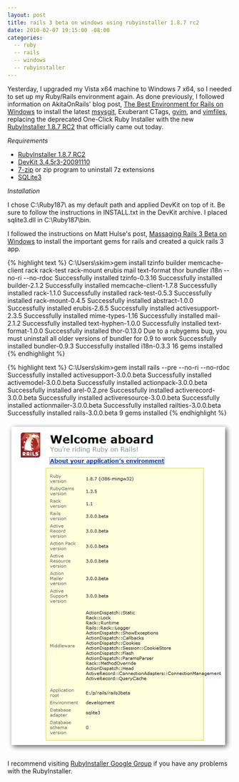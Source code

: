 ```yaml
---
layout: post
title: rails 3 beta on windows using rubyinstaller 1.8.7 rc2
date: 2010-02-07 19:15:00 -08:00
categories:
  -- ruby
  -- rails
  -- windows
  -- rubyinstaller
---
```


Yesterday, I upgraded my Vista x64 machine to Windows 7 x64, so I needed to set up my Ruby/Rails environment again.  As done previously, I followed information on AkitaOnRails' blog post, [The Best Environment for Rails on Windows](http://akitaonrails.com/2009/1/13/the-best-environment-for-rails-on-windows) to install the latest [msysgit](http://code.google.com/p/msysgit/), Exuberant CTags, [gvim](http://www.vim.org/index.php), and [vimfiles](http://akitaonrails.com/2009/04/27/the-best-environment-for-rails-on-windows-part-2), replacing the deprecated One-Click Ruby Installer with the new [RubyInstaller 1.8.7 RC2](http://rubyforge.org/frs/?group_id=167&release_id=42563) that officially came out today.

*Requirements*

* [RubyInstaller 1.8.7 RC2](http://rubyforge.org/frs/download.php/69034/rubyinstaller-1.8.7-p249-rc2.exe)
* [DevKit 3.4.5r3-20091110](http://rubyforge.org/frs/download.php/66888/devkit-3.4.5r3-20091110.7z)
* [7-zip](http://www.7-zip.org/download.html) or zip program to uninstall 7z extensions
* [SQLite3](http://www.sqlite.org/sqlitedll-3_6_22.zip)

*Installation*

I chose C:\Ruby187\ as my default path and applied DevKit on top of it.  Be sure to follow the instructions in INSTALL.txt in the DevKit archive.  I placed sqlite3.dll in C:\Ruby187\bin.

I followed the instructions on Matt Hulse's post, [Massaging Rails 3 Beta on Windows](http://matt-hulse.com/articles/2010/02/05/massaging-rails-3-beta-on-windows/) to install the important gems for rails and created a quick rails 3 app.

{% highlight text %}
C:\Users\skim>gem install tzinfo builder memcache-client rack rack-test rack-mount erubis
mail text-format thor bundler i18n --no-ri --no-rdoc
Successfully installed tzinfo-0.3.16
Successfully installed builder-2.1.2
Successfully installed memcache-client-1.7.8
Successfully installed rack-1.1.0
Successfully installed rack-test-0.5.3
Successfully installed rack-mount-0.4.5
Successfully installed abstract-1.0.0
Successfully installed erubis-2.6.5
Successfully installed activesupport-2.3.5
Successfully installed mime-types-1.16
Successfully installed mail-2.1.2
Successfully installed text-hyphen-1.0.0
Successfully installed text-format-1.0.0
Successfully installed thor-0.13.0
Due to a rubygems bug, you must uninstall all older versions of bundler for 0.9 to work
Successfully installed bundler-0.9.3
Successfully installed i18n-0.3.3
16 gems installed
{% endhighlight %}

{% highlight text %}
C:\Users\skim>gem install rails --pre --no-ri --no-rdoc
Successfully installed activesupport-3.0.0.beta
Successfully installed activemodel-3.0.0.beta
Successfully installed actionpack-3.0.0.beta
Successfully installed arel-0.2.pre
Successfully installed activerecord-3.0.0.beta
Successfully installed activeresource-3.0.0.beta
Successfully installed actionmailer-3.0.0.beta
Successfully installed railties-3.0.0.beta
Successfully installed rails-3.0.0.beta
9 gems installed
{% endhighlight %}

![Rails 3 Beta](/images/rails3beta.jpg)

I recommend visiting [RubyInstaller Google Group](http://groups.google.com/group/rubyinstaller) if you have any problems with the RubyInstaller.